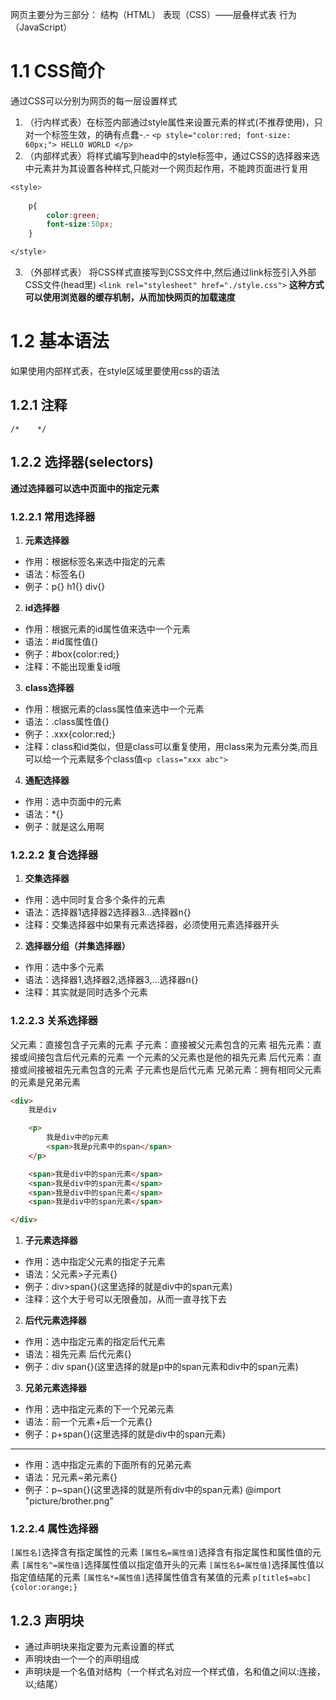 网页主要分为三部分：
结构（HTML）
表现（CSS）——层叠样式表
行为（JavaScript）
# 1.1 CSS简介
通过CSS可以分别为网页的每一层设置样式
1. （行内样式表）在标签内部通过style属性来设置元素的样式(不推荐使用)，只对一个标签生效，的确有点蠢-.-
`<p style="color:red; font-size: 60px;"> HELLO WORLD </p>`
2. （内部样式表）将样式编写到head中的style标签中，通过CSS的选择器来选中元素并为其设置各种样式,只能对一个网页起作用，不能跨页面进行复用
```CSS
<style>
    
    p{
        color:green;
        font-size:50px;
    }

</style>
```
3. （外部样式表） 将CSS样式直接写到CSS文件中,然后通过link标签引入外部CSS文件(head里)
`<link rel="stylesheet" href="./style.css">`
**这种方式可以使用浏览器的缓存机制，从而加快网页的加载速度**
# 1.2 基本语法
如果使用内部样式表，在style区域里要使用css的语法
## 1.2.1 注释
`/*    */` 
## 1.2.2 选择器(selectors)
**通过选择器可以选中页面中的指定元素**
### 1.2.2.1 常用选择器
1. **元素选择器**
- 作用：根据标签名来选中指定的元素
- 语法：标签名{}
- 例子：p{}  h1{}  div{}
2. **id选择器**
- 作用：根据元素的id属性值来选中一个元素
- 语法：#id属性值{}
- 例子：#box{color:red;}
- 注释：不能出现重复id哦
3. **class选择器**
- 作用：根据元素的class属性值来选中一个元素
- 语法：.class属性值{}
- 例子：.xxx{color:red;}
- 注释：class和id类似，但是class可以重复使用，用class来为元素分类,而且可以给一个元素赋多个class值`<p class="xxx abc">`
4. **通配选择器**
- 作用：选中页面中的元素
- 语法：*{}
- 例子：就是这么用啊
### 1.2.2.2 复合选择器
1. **交集选择器**
- 作用：选中同时复合多个条件的元素
- 语法：选择器1选择器2选择器3...选择器n{}
- 注释：交集选择器中如果有元素选择器，必须使用元素选择器开头
2. **选择器分组（并集选择器）**
- 作用：选中多个元素
- 语法：选择器1,选择器2,选择器3,...选择器n{}
- 注释：其实就是同时选多个元素
### 1.2.2.3 关系选择器
父元素：直接包含子元素的元素
子元素：直接被父元素包含的元素
祖先元素：直接或间接包含后代元素的元素  一个元素的父元素也是他的祖先元素
后代元素：直接或间接被祖先元素包含的元素  子元素也是后代元素
兄弟元素：拥有相同父元素的元素是兄弟元素
```html
<div>
    我是div

    <p>
        我是div中的p元素
        <span>我是p元素中的span</span>
    </p>

    <span>我是div中的span元素</span>
    <span>我是div中的span元素</span>
    <span>我是div中的span元素</span>
    <span>我是div中的span元素</span>

</div>
```
1. **子元素选择器**
- 作用：选中指定父元素的指定子元素
- 语法：父元素>子元素{}
- 例子：div>span{}(这里选择的就是div中的span元素)
- 注释：这个大于号可以无限叠加，从而一直寻找下去
2. **后代元素选择器**
- 作用：选中指定元素的指定后代元素
- 语法：祖先元素 后代元素{}
- 例子：div span{}(这里选择的就是p中的span元素和div中的span元素)
3. **兄弟元素选择器**
- 作用：选中指定元素的下一个兄弟元素
- 语法：前一个元素+后一个元素{}
- 例子：p+span{}(这里选择的就是div中的span元素)
-----------------------------------------------
- 作用：选中指定元素的下面所有的兄弟元素
- 语法：兄元素~弟元素{}
- 例子：p~span{}(这里选择的就是所有div中的span元素)
@import "picture/brother.png"
### 1.2.2.4 属性选择器
`[属性名]`选择含有指定属性的元素
`[属性名=属性值]`选择含有指定属性和属性值的元素
`[属性名^=属性值]`选择属性值以指定值开头的元素
`[属性名$=属性值]`选择属性值以指定值结尾的元素
`[属性名*=属性值]`选择属性值含有某值的元素
`p[title$=abc]{color:orange;}`
## 1.2.3 声明块
- 通过声明块来指定要为元素设置的样式
- 声明块由一个一个的声明组成
- 声明块是一个名值对结构（一个样式名对应一个样式值，名和值之间以:连接，以;结尾）
